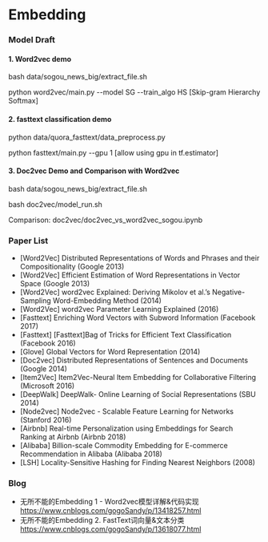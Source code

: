 # Embedding

### Model Draft

#### 1. Word2vec demo 
bash data/sogou_news_big/extract_file.sh

python word2vec/main.py --model SG --train_algo HS  [Skip-gram Hierarchy Softmax]

#### 2. fasttext classification demo
python data/quora_fasttext/data_preprocess.py

python fasttext/main.py --gpu 1 [allow using gpu in tf.estimator]

#### 3. Doc2vec Demo and Comparison with Word2vec
bash data/sogou_news_big/extract_file.sh

bash doc2vec/model_run.sh

Comparison: doc2vec/doc2vec_vs_word2vec_sogou.ipynb


### Paper List 
- [Word2Vec] Distributed Representations of Words and Phrases and their Compositionality (Google 2013)
- [Word2Vec] Efficient Estimation of Word Representations in Vector Space (Google 2013)
- [Word2Vec] word2vec Explained: Deriving Mikolov et al.’s Negative-Sampling Word-Embedding Method (2014)
- [Word2Vec] word2vec Parameter Learning Explained (2016)
- [Fasttext] Enriching Word Vectors with Subword Information (Facebook 2017)
- [Fasttext] [Fasttext]Bag of Tricks for Efficient Text Classification (Facebook 2016)
- [Glove] Global Vectors for Word Representation (2014)
- [Doc2vec] Distributed Representations of Sentences and Documents (Google 2014)
- [Item2Vec] Item2Vec-Neural Item Embedding for Collaborative Filtering (Microsoft 2016)
- [DeepWalk] DeepWalk- Online Learning of Social Representations (SBU 2014)
- [Node2vec] Node2vec - Scalable Feature Learning for Networks (Stanford 2016)
- [Airbnb] Real-time Personalization using Embeddings for Search Ranking at Airbnb (Airbnb 2018)
- [Alibaba] Billion-scale Commodity Embedding for E-commerce Recommendation in Alibaba (Alibaba 2018)
- [LSH] Locality-Sensitive Hashing for Finding Nearest Neighbors (2008)

### Blog 
- 无所不能的Embedding 1 - Word2vec模型详解&代码实现 https://www.cnblogs.com/gogoSandy/p/13418257.html
- 无所不能的Embedding 2. FastText词向量&文本分类 https://www.cnblogs.com/gogoSandy/p/13618077.html
